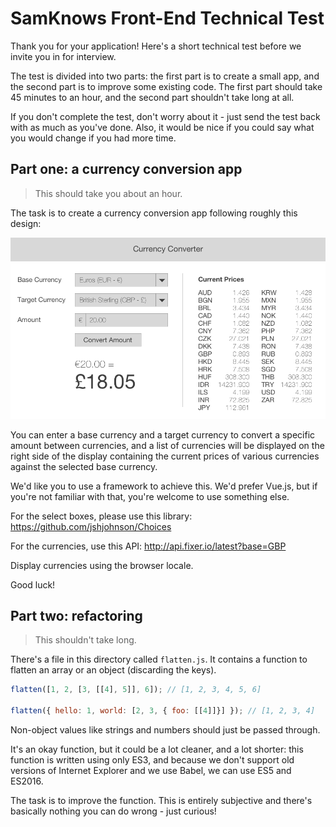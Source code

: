 # SamKnows Front-End Technical Test

Thank you for your application! Here's a short technical test before we invite
you in for interview.

The test is divided into two parts: the first part is to create a small app,
and the second part is to improve some existing code. The first part should
take 45 minutes to an hour, and the second part shouldn't take long at all.

If you don't complete the test, don't worry about it - just send the test back
with as much as you've done. Also, it would be nice if you could say what you
would change if you had more time.

## Part one: a currency conversion app

> This should take you about an hour.

The task is to create a currency conversion app following roughly this design:

![](./currency-convertor.png)

You can enter a base currency and a target currency to convert a specific
amount between currencies, and a list of currencies will be displayed on the
right side of the display containing the current prices of various currencies
against the selected base currency.

We'd like you to use a framework to achieve this. We'd prefer Vue.js, but if
you're not familiar with that, you're welcome to use something else.

For the select boxes, please use this library: https://github.com/jshjohnson/Choices
 
For the currencies, use this API: http://api.fixer.io/latest?base=GBP

Display currencies using the browser locale.

Good luck!

## Part two: refactoring

> This shouldn't take long.

There's a file in this directory called `flatten.js`. It contains a function to
flatten an array or an object (discarding the keys).

```js
flatten([1, 2, [3, [[4], 5]], 6]); // [1, 2, 3, 4, 5, 6]

flatten({ hello: 1, world: [2, 3, { foo: [[4]]}] }); // [1, 2, 3, 4]
```

Non-object values like strings and numbers should just be passed through.

It's an okay function, but it could be a lot cleaner, and a lot shorter: this
function is written using only ES3, and because we don't support old versions 
of Internet Explorer and we use Babel, we can use ES5 and ES2016.

The task is to improve the function. This is entirely subjective and there's
basically nothing you can do wrong - just curious!
